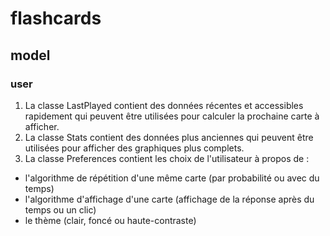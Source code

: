 # flashcards
## model
### user
1. La classe LastPlayed contient des données récentes et accessibles rapidement qui peuvent être utilisées pour calculer la prochaine carte à afficher.
2. La classe Stats contient des données plus anciennes qui peuvent être utilisées pour afficher des graphiques plus complets.
3. La classe Preferences contient les choix de l'utilisateur à propos de :
- l'algorithme de répétition d'une même carte (par probabilité ou avec du temps)
- l'algorithme d'affichage d'une carte (affichage de la réponse après du temps ou un clic)
- le thème (clair, foncé ou haute-contraste)